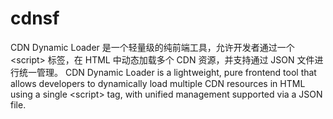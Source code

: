 # cdnsf
CDN Dynamic Loader 是一个轻量级的纯前端工具，允许开发者通过一个 &lt;script> 标签，在 HTML 中动态加载多个 CDN 资源，并支持通过 JSON 文件进行统一管理。 CDN Dynamic Loader is a lightweight, pure frontend tool that allows developers to dynamically load multiple CDN resources in HTML using a single &lt;script> tag, with unified management supported via a JSON file.
